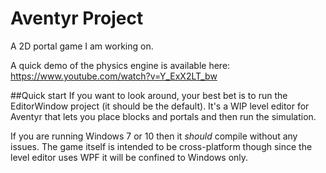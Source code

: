 # Aventyr Project
A 2D portal game I am working on.

A quick demo of the physics engine is available here:
https://www.youtube.com/watch?v=Y_ExX2LT_bw

##Quick start
If you want to look around, your best bet is to run the EditorWindow project (it should be the default).  It's a WIP level editor for Aventyr that lets you place blocks and portals and then run the simulation.

If you are running Windows 7 or 10 then it *should* compile without any issues.  The game itself is intended to be cross-platform though since the level editor uses WPF it will be confined to Windows only.